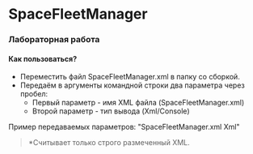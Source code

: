 # SpaceFleetManager
### Лабораторная работа

#### Как пользоваться?
+ Переместить файл SpaceFleetManager.xml в папку со сборкой.
+ Передаём в аргументы командной строки два параметра через пробел:
  + Первый параметр - имя XML файла (SpaceFleetManager.xml)
  + Второй параметр - тип вывода (Xml/Console)

Пример передаваемых параметров: "SpaceFleetManager.xml Xml"
> *Считывает только строго размеченный XML.
